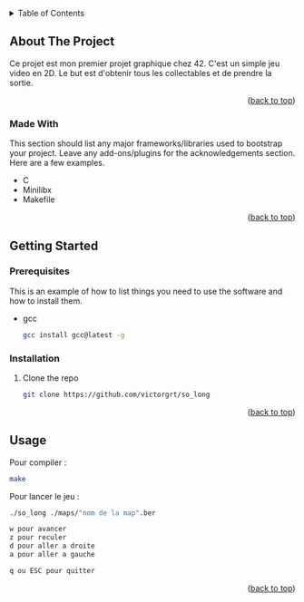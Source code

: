 <a name="readme-top"></a>
<details>
  <summary>Table of Contents</summary>
  <ol>
    <li>
      <a href="#about-the-project">About The Project</a>
      <ul>
        <li><a href="#built-with">Built With</a></li>
      </ul>
    </li>
    <li>
      <a href="#getting-started">Getting Started</a>
      <ul>
        <li><a href="#prerequisites">Prerequisites</a></li>
        <li><a href="#installation">Installation</a></li>
      </ul>
    </li>
    <li><a href="#usage">Usage</a></li>
  </ol>
</details>


<!-- ABOUT THE PROJECT -->
## About The Project

Ce projet est mon premier projet graphique chez 42. C'est un simple jeu video en 2D. Le but est d'obtenir tous les collectables et de prendre la sortie.

<p align="right">(<a href="#readme-top">back to top</a>)</p>



### Made With

This section should list any major frameworks/libraries used to bootstrap your project. Leave any add-ons/plugins for the acknowledgements section. Here are a few examples.

* C
* Minilibx
* Makefile

<p align="right">(<a href="#readme-top">back to top</a>)</p>



<!-- GETTING STARTED -->
## Getting Started

### Prerequisites

This is an example of how to list things you need to use the software and how to install them.
* gcc
  ```sh
  gcc install gcc@latest -g
  ```


### Installation

1. Clone the repo
   ```sh
   git clone https://github.com/victorgrt/so_long
   ```

<p align="right">(<a href="#readme-top">back to top</a>)</p>



<!-- USAGE EXAMPLES -->
## Usage
Pour compiler :
```sh
make
```

Pour lancer le jeu :
```sh
./so_long ./maps/"nom de la map".ber
```
```sh
w pour avancer
z pour reculer
d pour aller a droite
a pour aller a gauche

q ou ESC pour quitter
```
<p align="right">(<a href="#readme-top">back to top</a>)</p>
